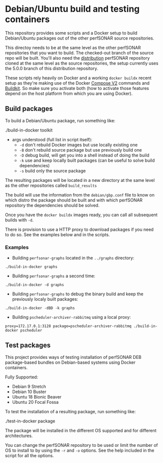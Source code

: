 # Debian/Ubuntu build and testing containers
This repository provides some scripts and a Docker setup to build Debian/Ubuntu packages out of the other perfSONAR source repositories.

This directoy needs to be at the same level as the other perfSONAR repositories that you want to build. The checked-out branch of the source repo will be built.  You'll also need the [distribution](https://github.com/perfsonar/distribution/) perfSONAR repository cloned at the same level as the source repositories, the setup currently uses the 5.0.0 branch of this distribution repository.

These scripts rely heavily on Docker and a working `docker buildx` recent setup as they're making use of the Docker [Compose V2](https://docs.docker.com/compose/cli-command/) commands and [Buildkit](https://docs.docker.com/develop/develop-images/build_enhancements/).  So make sure you activate both (how to activate those features depend on the host platform from which you are using Docker).

## Build packages
To build a Debian/Ubuntu package, run something like:

./build-in-docker toolkit

* args understood (full list in script itself):
  * `-d` don't rebuild Docker images but use locally existing one
  * `-B` don't rebuild source package but use previously build one
  * `-D` debug build, will get you into a shell instead of doing the build
  * `-k` use and keep locally built packages (can be useful to solve build dependencies)
  * `-s` build only the source package

The resulting packages will be located in a new directory at the same level as the other repositories called `build_results`

The build will use the information from the `debian/gbp.conf` file to know on which distro the package should be built and with which perfSONAR repository the dependencies should be solved.

Once you have the `docker buildx` images ready, you can call all subsequent builds with `-d`.

There is provision to use a HTTP proxy to download packages if you need to do so.  See the examples below and in the scripts.

### Examples

* Building `perfsonar-graphs` located in the `../graphs` directory:
```
./build-in-docker graphs
```
* Building `perfsonar-graphs` a second time:
```
./build-in-docker -d graphs
```
* Building `perfsonar-graphs` to debug the binary build and keep the previously localy built packages:
```
./build-in-docker -dBD -k graphs
```
* Building `pscheduler-archiver-rabbitmq` using a local proxy:
```
proxy=172.17.0.1:3128 package=pscheduler-archiver-rabbitmq ./build-in-docker pscheduler
```

## Test packages
This project provides ways of testing installation of perfSONAR DEB package-based bundles on Debian-based systems using Docker containers.

Fully Supported:
 * Debian 9 Stretch
 * Debian 10 Buster
 * Ubuntu 18 Bionic Beaver
 * Ubuntu 20 Focal Fossa

To test the installation of a resulting package, run something like:

./test-in-docker package

The package will be installed in the different OS supported and for different architectures.

You can change the perfSONAR repository to be used or limit the number of OS to install to by using the `-r` and `-o` options.  See the help included in the script for all the options.

